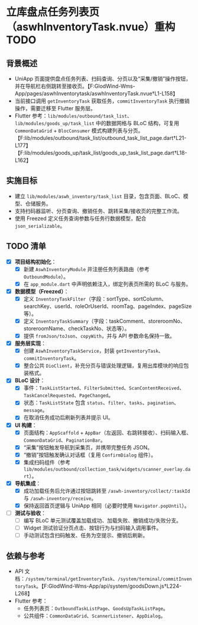 # 立库盘点任务列表页（aswhInventoryTask.nvue）重构 TODO

## 背景概述
- UniApp 页面提供盘点任务列表、扫码查询、分页以及“采集/撤销”操作按钮，并在导航栏右侧跳转至接收页。【F:GlodWind-Wms-App/pages/aswhInventorytask/aswhInventoryTask.nvue†L1-L158】
- 当前接口调用 `getInventoryTask` 获取任务，`commitInventoryTask` 执行撤销操作，需要迁移至 Flutter 服务层。
- Flutter 参考：`lib/modules/outbound/task_list`、`lib/modules/goods_up/task_list` 中的数据网格与 BLoC 结构，可复用 `CommonDataGrid` + `BlocConsumer` 模式构建列表与分页。【F:lib/modules/outbound/task_list/outbound_task_list_page.dart†L21-L177】【F:lib/modules/goods_up/task_list/goods_up_task_list_page.dart†L18-L162】

## 实施目标
- 建立 `lib/modules/aswh_inventory/task_list` 目录，包含页面、BLoC、模型、仓储服务。
- 支持扫码器监听、分页查询、撤销任务、跳转采集/接收页的完整工作流。
- 使用 Freezed 定义任务查询参数与任务行数据模型，配合 `json_serializable`。

## TODO 清单
- [x] **项目结构初始化**：
  - [x] 新建 `AswhInventoryModule` 并注册任务列表路由（参考 `OutboundModule`）。
  - [x] 在 `app_module.dart` 中声明依赖注入，绑定列表页所需的 BLoC 与服务。
- [x] **数据模型（Freezed）**：
  - [x] 定义 `InventoryTaskFilter`（字段：sortType、sortColumn、searchKey、userId、roleOrUserId、roomTag、pageIndex、pageSize 等）。
  - [x] 定义 `InventoryTaskSummary`（字段：taskComment、storeroomNo、storeroomName、checkTaskNo、状态等）。
  - [x] 提供 `fromJson/toJson`、`copyWith`，并与 API 参数命名保持一致。
- [x] **服务层实现**：
  - [x] 创建 `AswhInventoryTaskService`，封装 `getInventoryTask`、`commitInventoryTask`。
  - [x] 整合公共 `DioClient`，补充分页与错误处理逻辑，复用出库模块的响应包装格式。
- [x] **BLoC 设计**：
  - [x] 事件：`TaskListStarted`、`FilterSubmitted`、`ScanContentReceived`、`TaskCancelRequested`、`PageChanged`。
  - [x] 状态：`TaskListState` 包含 `status`、`filter`、`tasks`、`pagination`、`message`。
  - [x] 在取消任务成功后刷新列表并提示 UI。
- [x] **UI 构建**：
  - [x] 页面结构：`AppScaffold` + `AppBar`（左返回、右跳转接收）、扫码输入框、`CommonDataGrid`、`PaginationBar`。
  - [x] “采集”按钮触发导航到采集页，并携带完整任务 JSON。
  - [x] “撤销”按钮触发确认对话框（复用 `ConfirmDialog` 组件）。
  - [x] 集成扫码组件（参考 `lib/modules/outbound/collection_task/widgets/scanner_overlay.dart`）。
- [x] **导航集成**：
  - [x] 成功加载任务后允许通过按钮跳转至 `/aswh-inventory/collect/:taskId` 与 `/aswh-inventory/receive`。
  - [x] 保持返回首页逻辑与 UniApp 相同（必要时使用 `Navigator.popUntil`）。
- [ ] **测试与验收**：
  - [ ] 编写 BLoC 单元测试覆盖加载成功、加载失败、撤销成功/失败分支。
  - [ ] Widget 测试验证分页点击、按钮行为与扫码输入调用事件。
  - [ ] 手动测试包含扫码触发、任务为空提示、撤销后刷新。

## 依赖与参考
- API 文档：`/system/terminal/getInventoryTask`、`/system/terminal/commitInventoryTask`。【F:GlodWind-Wms-App/api/system/goodsDown.js†L224-L268】
- Flutter 参考：
  - 任务列表页：`OutboundTaskListPage`、`GoodsUpTaskListPage`。
  - 公共组件：`CommonDataGrid`、`ScannerListener`、`AppDialog`。
